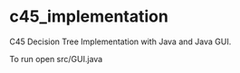 # c45_implementation

C45 Decision Tree Implementation with Java and Java GUI.

To run open src/GUI.java
